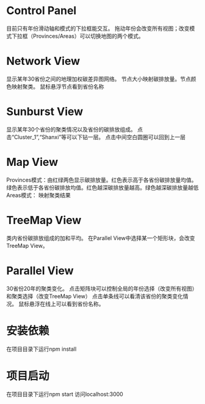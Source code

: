 # Control Panel
目前只有年份滑动轴和模式的下拉框能交互。
拖动年份会改变所有视图；改变模式下拉框（Provinces/Areas）可以切换地图的两个模式。

# Network View
显示某年30省份之间的地理加权碳差异图网络。
节点大小映射碳排放量。节点颜色映射聚类。
鼠标悬浮节点看到省份名称
# Sunburst View
显示某年30个省份的聚类情况以及省份的碳排放组成。
点击“Cluster_1”,“Shanxi”等可以下钻一层。
点击中间空白圆圈可以回到上一层
# Map View
Provinces模式：由红绿两色显示碳排放量。红色表示高于各省份碳排放量均值。绿色表示低于各省份碳排放均值。红色越深碳排放量越高。绿色越深碳排放量越低
Areas模式：
映射聚类结果
# TreeMap View
类内省份碳排放组成的加和平均。
在Parallel View中选择某一个矩形块，会改变TreeMap View。
# Parallel View
30省份20年的聚类变化。
点击矩阵块可以控制全局的年份选择（改变所有视图）和聚类选择（改变TreeMap View）
点击单条线可以看清该省份的聚类变化情况。
鼠标悬浮在线上可以看到省份名称。

# 安装依赖
在项目目录下运行npm install
# 项目启动
在项目目录下运行npm start
访问localhost:3000
